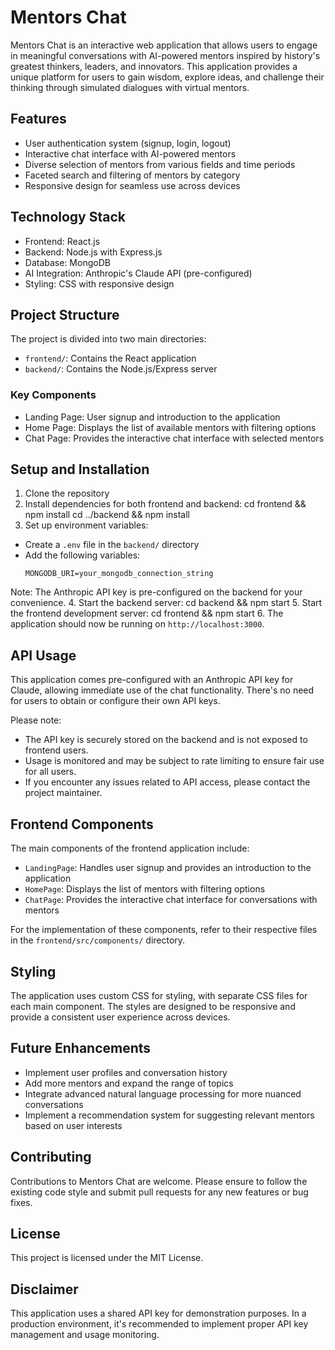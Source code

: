 # Mentors Chat

Mentors Chat is an interactive web application that allows users to engage in meaningful conversations with AI-powered mentors inspired by history's greatest thinkers, leaders, and innovators. This application provides a unique platform for users to gain wisdom, explore ideas, and challenge their thinking through simulated dialogues with virtual mentors.

## Features

- User authentication system (signup, login, logout)
- Interactive chat interface with AI-powered mentors
- Diverse selection of mentors from various fields and time periods
- Faceted search and filtering of mentors by category
- Responsive design for seamless use across devices

## Technology Stack

- Frontend: React.js
- Backend: Node.js with Express.js
- Database: MongoDB
- AI Integration: Anthropic's Claude API (pre-configured)
- Styling: CSS with responsive design

## Project Structure

The project is divided into two main directories:
- `frontend/`: Contains the React application
- `backend/`: Contains the Node.js/Express server

### Key Components

- Landing Page: User signup and introduction to the application
- Home Page: Displays the list of available mentors with filtering options
- Chat Page: Provides the interactive chat interface with selected mentors

## Setup and Installation

1. Clone the repository
2. Install dependencies for both frontend and backend:
    cd frontend && npm install
    cd ../backend && npm install
3. Set up environment variables:
- Create a `.env` file in the `backend/` directory
- Add the following variables:
  ```
  MONGODB_URI=your_mongodb_connection_string
  ```
Note: The Anthropic API key is pre-configured on the backend for your convenience.
4. Start the backend server:
    cd backend && npm start
5. Start the frontend development server:
    cd frontend && npm start
6. The application should now be running on `http://localhost:3000`.

## API Usage

This application comes pre-configured with an Anthropic API key for Claude, allowing immediate use of the chat functionality. There's no need for users to obtain or configure their own API keys.

Please note:
- The API key is securely stored on the backend and is not exposed to frontend users.
- Usage is monitored and may be subject to rate limiting to ensure fair use for all users.
- If you encounter any issues related to API access, please contact the project maintainer.

## Frontend Components

The main components of the frontend application include:
- `LandingPage`: Handles user signup and provides an introduction to the application
- `HomePage`: Displays the list of mentors with filtering options
- `ChatPage`: Provides the interactive chat interface for conversations with mentors

For the implementation of these components, refer to their respective files in the `frontend/src/components/` directory.

## Styling

The application uses custom CSS for styling, with separate CSS files for each main component. The styles are designed to be responsive and provide a consistent user experience across devices.

## Future Enhancements

- Implement user profiles and conversation history
- Add more mentors and expand the range of topics
- Integrate advanced natural language processing for more nuanced conversations
- Implement a recommendation system for suggesting relevant mentors based on user interests

## Contributing

Contributions to Mentors Chat are welcome. Please ensure to follow the existing code style and submit pull requests for any new features or bug fixes.

## License

This project is licensed under the MIT License.

## Disclaimer

This application uses a shared API key for demonstration purposes. In a production environment, it's recommended to implement proper API key management and usage monitoring.








